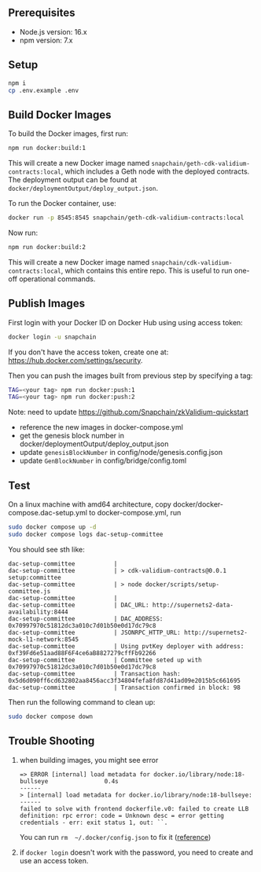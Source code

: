## Prerequisites

- Node.js version: 16.x
- npm version: 7.x

## Setup

```bash
npm i
cp .env.example .env
```

## Build Docker Images

To build the Docker images, first run:

```bash
npm run docker:build:1
```

This will create a new Docker image named `snapchain/geth-cdk-validium-contracts:local`, which includes a Geth node with the deployed contracts. The deployment output can be found at `docker/deploymentOutput/deploy_output.json`.

To run the Docker container, use:

```bash
docker run -p 8545:8545 snapchain/geth-cdk-validium-contracts:local
```

Now run:

```bash
npm run docker:build:2
```

This will create a new Docker image named `snapchain/cdk-validium-contracts:local`, which contains this entire repo. This is useful to run one-off operational commands.

## Publish Images
First login with your Docker ID on Docker Hub using using access token:

```bash
docker login -u snapchain
```

If you don't have the access token, create one at: https://hub.docker.com/settings/security.

Then you can push the images built from previous step by specifying a tag:

```bash
TAG=<your tag> npm run docker:push:1
TAG=<your tag> npm run docker:push:2
```

Note: need to update https://github.com/Snapchain/zkValidium-quickstart
- reference the new images in docker-compose.yml
- get the genesis block number in docker/deploymentOutput/deploy_output.json
- update `genesisBlockNumber` in config/node/genesis.config.json
- update `GenBlockNumber` in config/bridge/config.toml

## Test
On a linux machine with amd64 architecture, copy docker/docker-compose.dac-setup.yml to docker-compose.yml, run

```bash
sudo docker compose up -d
sudo docker compose logs dac-setup-committee
```

You should see sth like:
```
dac-setup-committee           | 
dac-setup-committee           | > cdk-validium-contracts@0.0.1 setup:committee
dac-setup-committee           | > node docker/scripts/setup-committee.js
dac-setup-committee           | 
dac-setup-committee           | DAC_URL: http://supernets2-data-availability:8444
dac-setup-committee           | DAC_ADDRESS: 0x70997970c51812dc3a010c7d01b50e0d17dc79c8
dac-setup-committee           | JSONRPC_HTTP_URL: http://supernets2-mock-l1-network:8545
dac-setup-committee           | Using pvtKey deployer with address:  0xf39Fd6e51aad88F6F4ce6aB8827279cffFb92266
dac-setup-committee           | Committee seted up with 0x70997970c51812dc3a010c7d01b50e0d17dc79c8
dac-setup-committee           | Transaction hash: 0x5d6d090ff6cd632802aa8456acc3f34804fefa8fd87d41ad09e2015b5c661695
dac-setup-committee           | Transaction confirmed in block: 98
```

Then run the following command to clean up:

```bash
sudo docker compose down
```

## Trouble Shooting
1. when building images, you might see error
    ```
    => ERROR [internal] load metadata for docker.io/library/node:18-bullseye                0.4s
    ------
    > [internal] load metadata for docker.io/library/node:18-bullseye:
    ------
    failed to solve with frontend dockerfile.v0: failed to create LLB definition: rpc error: code = Unknown desc = error getting credentials - err: exit status 1, out: ``.
    ```
    You can run `rm  ~/.docker/config.json` to fix it ([reference](https://stackoverflow.com/questions/66912085/why-is-docker-compose-failing-with-error-internal-load-metadata-suddenly))

2. if `docker login` doesn't work with the password, you need to create and use an access token.
